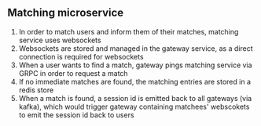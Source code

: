 ## Matching microservice
1. In order to match users and inform them of their matches, matching service uses websockets
1. Websockets are stored and managed in the gateway service, as a direct connection is required for websockets
1. When a user wants to find a match, gateway pings matching service via GRPC in order to request a match
1. If no immediate matches are found, the matching entries are stored in a redis store
1. When a match is found, a session id is emitted back to all gateways (via kafka), which would trigger gateway containing matchees' webscokets to emit the session id back to users
